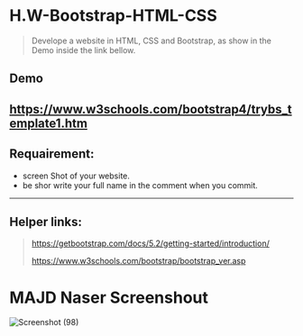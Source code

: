 # H.W-Bootstrap-HTML-CSS
> Develope a website in HTML, CSS and Bootstrap, as show in the Demo inside the link bellow.

## Demo 
https://www.w3schools.com/bootstrap4/trybs_template1.htm
----------------------------------------------------------------------------------------------------------------------
## Requairement:
* screen Shot of your website.
* be shor write your full name in the comment when you commit.

----------------------------------------------------------------------------------------------------------------------
## Helper links:
> https://getbootstrap.com/docs/5.2/getting-started/introduction/
> 
> https://www.w3schools.com/bootstrap/bootstrap_ver.asp
# MAJD Naser Screenshout 
![Screenshot (98)](https://user-images.githubusercontent.com/110352036/187539533-9bf02c38-9111-4ffa-8ecb-c0e3d6f20657.png)
